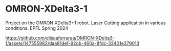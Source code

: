 # OMRON-XDelta3-1
Project on the OMRON XDelta3+1 robot. Laser Cutting application in various conditions. EPFL Spring 2024

https://github.com/elisaaferraraa/OMRON-XDelta3-1/assets/147555982/daa81def-92db-460a-8fdc-32401e379013


